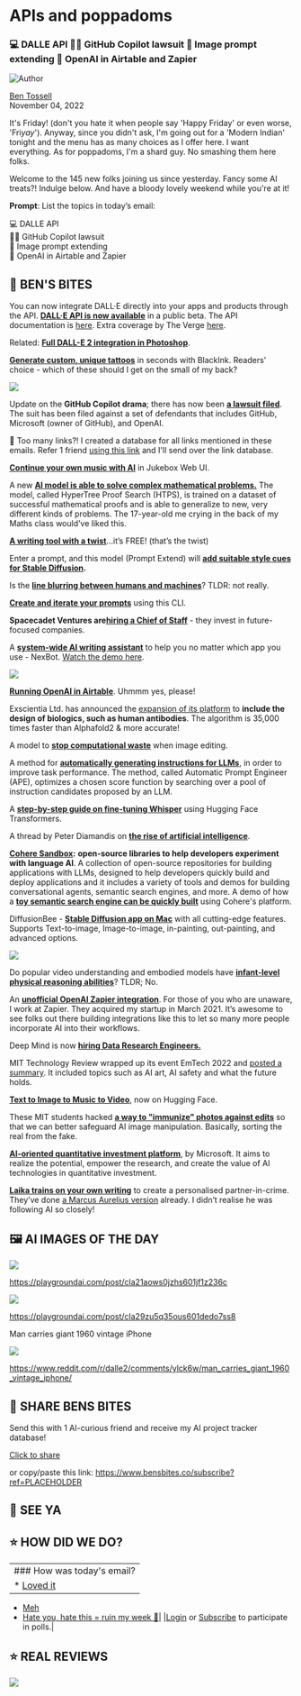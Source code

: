 # APIs and poppadoms

### 💻 DALLE API 🧑‍⚖️ GitHub Copilot lawsuit 🎇 Image prompt extending 🤯 OpenAI in Airtable and Zapier

![Author](https://media.beehiiv.com/cdn-cgi/image/fit=scale-down,format=auto,onerror=redirect,quality=80/uploads/user/profile_picture/fc858b4d-39e3-4be1-abf4-2b55504e21a2/thumb_uJ4UYake_400x400.jpg)

[Ben Tossell](https://www.twitter.com/bentossell)\
November 04, 2022

It's Friday! (don't you hate it when people say 'Happy Friday' or even worse, 'Fri*yay*'). Anyway, since you didn't ask, I'm going out for a 'Modern Indian' tonight and the menu has as many choices as I offer here. I want everything. As for poppadoms, I'm a shard guy. No smashing them here folks.

Welcome to the 145 new folks joining us since yesterday. Fancy some AI treats?! Indulge below. And have a bloody lovely weekend while you're at it!

**Prompt**: List the topics in today’s email:

💻 DALLE API\
🧑‍⚖️ GitHub Copilot lawsuit\
🎇 Image prompt extending\
🤯 OpenAI in Airtable and Zapier

## **🫦 BEN'S BITES**

You can now integrate DALL·E directly into your apps and products through the API. [**DALL·E API is now available**](https://openai.com/blog/dall-e-api-now-available-in-public-beta/) in a public beta. The API documentation is [here](https://beta.openai.com/docs/guides/images/usage). Extra coverage by The Verge [here](https://www.theverge.com/2022/11/3/23438604/text-to-image-ai-openai-dall-e-api-public-beta-price).

Related: [**Full DALL-E 2 integration in Photoshop**](https://www.flyingdog.de/sd/).

[**Generate custom, unique tattoos**](https://blackink.ai/) in seconds with BlackInk. Readers' choice - which of these should I get on the small of my back?

![](https://media.beehiiv.com/cdn-cgi/image/fit=scale-down,format=auto,onerror=redirect,quality=80/uploads/asset/file/50f83ecb-5d11-443c-8cde-93743f87ed2c/Screenshot_2022-11-04_at_13.52.07.png)

Update on the **GitHub Copilot drama**; there has now been [**a lawsuit filed**](https://githubcopilotlitigation.com/). The suit has been filed against a set of defen­dants that includes GitHub, Microsoft (owner of GitHub), and OpenAI.

👋 Too many links?! I created a database for all links mentioned in these emails. Refer 1 friend [using this link](https://www.bensbites.co/subscribe?ref=PLACEHOLDER) and I'll send over the link database.

[**Continue your own music with AI**](https://colab.research.google.com/drive/1MY4J4c9w_rfV0gkg0kdj9NRIaqygFj9I) in Jukebox Web UI.

A new [**AI model is able to solve complex mathematical problems.**](https://ai.facebook.com/blog/ai-math-theorem-proving/) The model, called HyperTree Proof Search (HTPS), is trained on a dataset of successful mathematical proofs and is able to generalize to new, very different kinds of problems. The 17-year-old me crying in the back of my Maths class would’ve liked this.

[**A writing tool with a twist**](https://www.blognlp.com/)…it’s FREE! (that’s the twist)

Enter a prompt, and this model (Prompt Extend) will [**add suitable style cues for Stable Diffusion**](https://huggingface.co/spaces/daspartho/prompt-extend)**.**

Is the [**line blurring between humans and machines**](https://pairagraph.com/dialogue/9bbf197366d7446490c1d867c3f21f1e)? TLDR: not really.

[**Create and iterate your prompts**](https://github.com/sw-yx/ask-cli/) using this CLI.

**Spacecadet Ventures are**[**hiring a Chief of Staff**](https://spacecadet.notion.site/Chief-of-Staff-Spacecadet-Ventures-37e4175684704fecb7ec5541252eef96) - they invest in future-focused companies.

A [**system-wide AI writing assistant**](https://twitter.com/oliverbytes/status/1588151439821803520) to help you no matter which app you use - NexBot. [Watch the demo here](https://www.youtube.com/watch?v=iOtRXfn9dzs).

![](https://media.beehiiv.com/cdn-cgi/image/fit=scale-down,format=auto,onerror=redirect,quality=80/uploads/asset/file/bef3d0a8-dd24-4261-8cdf-83fad8387542/Screenshot_2022-11-04_at_13.57.29.png)

[**Running OpenAI in Airtable**](https://twitter.com/igornefedovi/status/1588032734315704320). Uhmmm yes, please!

Exscientia Ltd. has announced the [expansion of its platform](https://www.biospace.com/article/releases/exscientia-expands-biologics-design-capability-with-automated-laboratory/) to **include the design of biologics, such as human antibodies**. The algorithm is 35,000 times faster than Alphafold2 & more accurate!

A model to [**stop computational waste**](https://arxiv.org/abs/2211.02048v1) when image editing.

A method for [**automatically generating instructions for LLMs**](https://arxiv.org/abs/2211.01910v1), in order to improve task performance. The method, called Automatic Prompt Engineer (APE), optimizes a chosen score function by searching over a pool of instruction candidates proposed by an LLM.

A [**step-by-step guide on fine-tuning Whisper**](https://huggingface.co/blog/fine-tune-whisper) using Hugging Face Transformers.

A thread by Peter Diamandis on [**the rise of artificial intelligence**](https://twitter.com/peterdiamandis/status/1588223283610062850?s=12\&t=CbDv33J6Hm_aw0A8PxKsVQ).

[**Cohere Sandbox**](https://txt.cohere.ai/introducing-sandbox-coheres-experimental-open-source-initiative/)**:** **open-source libraries to help developers experiment with language AI**. A collection of open-source repositories for building applications with LLMs, designed to help developers quickly build and deploy applications and it includes a variety of tools and demos for building conversational agents, semantic search engines, and more. A demo of how a [**toy semantic search engine can be quickly built**](https://github.com/cohere-ai/sandbox-toy-semantic-search) using Cohere's platform.

DiffusionBee - [**Stable Diffusion app on Mac**](https://diffusionbee.com/) with all cutting-edge features. Supports Text-to-image, Image-to-image, in-painting, out-painting, and advanced options.

![](https://media.beehiiv.com/cdn-cgi/image/fit=scale-down,format=auto,onerror=redirect,quality=80/uploads/asset/file/ebc2f1de-5800-4ac5-a03e-fcba027ce951/sc.png)

Do popular video understanding and embodied models have [**infant-level physical reasoning abilities**](https://allenai.org/project/inflevel/home)? TLDR; No.

An [**unofficial OpenAI Zapier integration**](https://zapier.com/developer/public-invite/171592/c994c3ca67b28f871851ba5d86100f16/). For those of you who are unaware, I work at Zapier. They acquired my startup in March 2021. It’s awesome to see folks out there building integrations like this to let so many more people incorporate AI into their workflows.

Deep Mind is now [**hiring Data Research Engineers.**](https://boards.greenhouse.io/deepmind)

MIT Technology Review wrapped up its event EmTech 2022 and [posted a summary](https://www.technologyreview.com/2022/11/03/1062699/emtech-2022-digital-web-3-0-wearable-ai-next-generation/). It included topics such as AI art, AI safety and what the future holds.

[**Text to Image to Music to Video**](https://huggingface.co/spaces/DGSpitzer/TXT-2-IMG-2-MUSIC-2-VIDEO), now on Hugging Face.

These MIT students hacked [**a way to "immunize" photos against edits**](http://gradientscience.org/photoguard/) so that we can better safeguard AI image manipulation. Basically, sorting the real from the fake.

[**AI-oriented quantitative investment platform**](https://qlib.readthedocs.io/en/latest/), by Microsoft. It aims to realize the potential, empower the research, and create the value of AI technologies in quantitative investment.

[**Laika trains on your own writing**](https://www.writewithlaika.com/) to create a personalised partner-in-crime. They’ve done [a Marcus Aurelius version](https://www.tiktok.com/@alphachar/video/7127690078184410374) already. I didn’t realise he was following AI so closely!

## **🖼 AI IMAGES OF THE DAY**

![](https://media.beehiiv.com/cdn-cgi/image/fit=scale-down,format=auto,onerror=redirect,quality=80/uploads/asset/file/bd4a35d4-6ee8-45f9-8ba8-303842273ae2/c387edeb0aa045a5bb494b26b3378c7e.jpeg)

<https://playgroundai.com/post/cla21aows0jzhs601jf1z236c>

![](https://media.beehiiv.com/cdn-cgi/image/fit=scale-down,format=auto,onerror=redirect,quality=80/uploads/asset/file/21340d4e-744f-4bfb-8610-614d534fa113/0d1bdea3c70e478f9c81b97dd1a70d67.jpeg)

<https://playgroundai.com/post/cla29zu5q35ous601dedo7ss8>

Man carries giant 1960 vintage iPhone

![](https://media.beehiiv.com/cdn-cgi/image/fit=scale-down,format=auto,onerror=redirect,quality=80/uploads/asset/file/c8775b4a-e92b-4429-b466-7bca75239b3d/ggncjjyghsx91.png)

<https://www.reddit.com/r/dalle2/comments/ylck6w/man_carries_giant_1960_vintage_iphone/>

## **🤗 SHARE BENS BITES**

Send this with 1 AI-curious friend and receive my AI project tracker database!

[Click to share](https://www.bensbites.co/subscribe?ref=PLACEHOLDER)

or copy/paste this link: https://www.bensbites.co/subscribe?ref=PLACEHOLDER

## **👋 SEE YA**

## **⭐️ HOW DID WE DO?**

||
|:---|
|### How was today's email?|
|\* [Loved it](https://www.bensbites.co/login)

- [Meh](https://www.bensbites.co/login)
- [Hate you, hate this = ruin my week 🥹](https://www.bensbites.co/login)|
  |[Login](https://www.bensbites.co/login) or [Subscribe](https://www.bensbites.co/subscribe) to participate in polls.|

## **⭐️ REAL** REVIEWS

![](https://media.beehiiv.com/cdn-cgi/image/fit=scale-down,format=auto,onerror=redirect,quality=80/uploads/asset/file/fedbeeff-a2f3-4ff2-bd78-903435701f37/Screenshot_2022-10-26_at_14.02.06.png)
